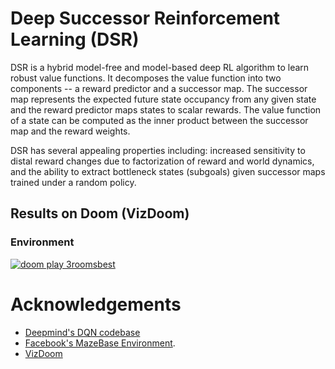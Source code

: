 # Deep Successor Reinforcement Learning (DSR)

DSR is a hybrid model-free and model-based deep RL algorithm to learn robust value functions. It decomposes the value function into two components -- a reward predictor and a successor map. The successor map represents the expected future state occupancy from any given state and the reward predictor maps states to scalar rewards. The value function of a state can be computed as the inner product between the successor map and the reward weights. 

DSR has several appealing properties including: increased sensitivity to distal reward changes due to factorization of reward and world dynamics, and the ability to extract bottleneck states (subgoals) given successor maps trained under a random policy. 

## Results on Doom (VizDoom)
### Environment
[![doom play 3roomsbest](http://img.youtube.com/vi/QcIwm-ucGgo/0.jpg)](https://youtu.be/QcIwm-ucGgo "Everything Is AWESOME")

# Acknowledgements
* [Deepmind's DQN codebase](https://github.com/kuz/DeepMind-Atari-Deep-Q-Learner)
* [Facebook's MazeBase Environment](https://github.com/facebook/MazeBase).
* [VizDoom](vizdoom.cs.put.edu.pl)
